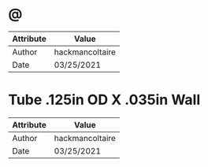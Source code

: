 # @
| Attribute | Value |
| ---  | ---     |
| Author | hackmancoltaire |
| Date | 03/25/2021 |
# Tube .125in OD X .035in Wall
| Attribute | Value |
| ---  | ---     |
| Author | hackmancoltaire |
| Date | 03/25/2021 |
